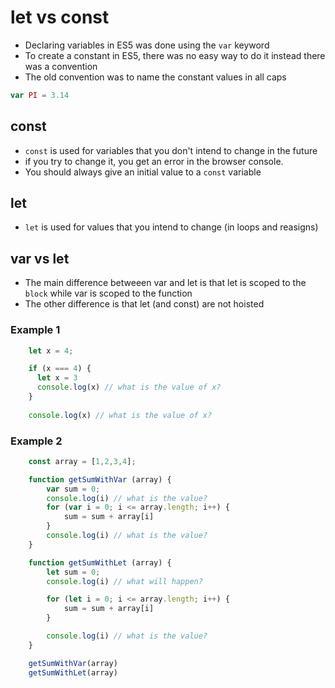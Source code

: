 # let vs const

- Declaring variables in ES5 was done using the `var` keyword
- To create a constant in ES5, there was no easy way to do it instead there was a convention
- The old convention was to name the constant values in all caps

```js
var PI = 3.14
```

## const
- `const` is used for variables that you don't intend to change in the future
- if you try to change it, you get an error in the browser console.
- You should always give an initial value to a `const` variable

## let
- `let` is used for values that you intend to change (in loops and reasigns)

## var vs let
- The main difference betweeen var and let is that let is scoped to the `block` while var is scoped to the function 
- The other difference is that let (and const) are not hoisted

### Example 1
```js
    let x = 4;

    if (x === 4) {    
      let x = 3
      console.log(x) // what is the value of x?
    }
    
    console.log(x) // what is the value of x?
```

### Example 2
```js
    const array = [1,2,3,4];

    function getSumWithVar (array) {
        var sum = 0;
        console.log(i) // what is the value?
        for (var i = 0; i <= array.length; i++) {
            sum = sum + array[i]
        }
        console.log(i) // what is the value?
    }

    function getSumWithLet (array) {
        let sum = 0;
        console.log(i) // what will happen?

        for (let i = 0; i <= array.length; i++) {
            sum = sum + array[i]
        }

        console.log(i) // what is the value?
    }

    getSumWithVar(array)
    getSumWithLet(array)
```

